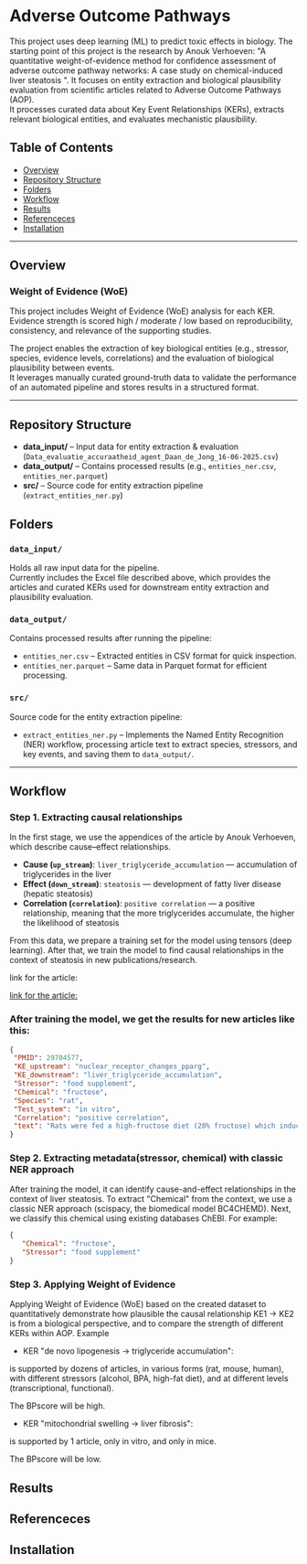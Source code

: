 
# Adverse Outcome Pathways

This project uses deep learning (ML) to predict toxic effects in biology. 
The starting point of this project is the research by Anouk Verhoeven:
"A quantitative weight-of-evidence method for confidence assessment of 
adverse outcome pathway networks: A case study on chemical-induced 
liver steatosis ".
It focuses on entity extraction and biological plausibility evaluation from scientific articles related 
to Adverse Outcome Pathways (AOP).  
It processes curated data about Key Event Relationships (KERs), 
extracts relevant biological entities, and evaluates mechanistic plausibility.



##  Table of Contents

- [Overview](#overview)
- [Repository Structure](#repository-structure) 
- [Folders](#folders)
- [Workflow](#workflow)
- [Results](#Results)
- [Referenceces](#Referenceces)
- [Installation](#Installation)

---



## Overview


### Weight of Evidence (WoE)

This project includes Weight of Evidence (WoE) analysis for each KER.  
Evidence strength is scored high / moderate / low based on reproducibility, consistency, and relevance of the supporting studies.

The project enables the extraction of key biological entities (e.g., stressor, species, evidence levels, correlations) and the evaluation of biological plausibility between events.  
It leverages manually curated ground-truth data to validate the performance of an automated pipeline and stores results in a structured format.

---

## Repository Structure

- **data_input/** – Input data for entity extraction & evaluation (`Data_evaluatie_accuraatheid_agent_Daan_de_Jong_16-06-2025.csv`) 
- **data_output/** – Contains processed results (e.g., `entities_ner.csv`, `entities_ner.parquet`)  
- **src/** – Source code for entity extraction pipeline (`extract_entities_ner.py`)
## Folders

### `data_input/`
Holds all raw input data for the pipeline.  
Currently includes the Excel file described above, which provides the articles and curated KERs used for downstream entity extraction and plausibility evaluation.

### `data_output/`
Contains processed results after running the pipeline:
- `entities_ner.csv` – Extracted entities in CSV format for quick inspection.
- `entities_ner.parquet` – Same data in Parquet format for efficient processing.

### `src/`
Source code for the entity extraction pipeline:
- `extract_entities_ner.py` – Implements the Named Entity Recognition (NER) workflow, processing article text to extract species, stressors, and key events, and saving them to `data_output/`.

---

## Workflow

### Step 1. Extracting causal relationships


In the first stage, we use the appendices of the article by  Anouk Verhoeven,  
which describe cause–effect relationships.



 
 - **Cause (`up_stream`)**: `liver_triglyceride_accumulation` — accumulation of triglycerides in the liver  
- **Effect (`down_stream`)**: `steatosis` — development of fatty liver disease (hepatic steatosis)  
- **Correlation (`correlation`)**: `positive correlation` — a positive relationship, meaning that the more triglycerides accumulate, the higher the likelihood of steatosis 

 From this data, we prepare a training set for the model using tensors (deep learning). 
 After that, we train the model to find causal relationships in the context of steatosis in new publications/research.
 
 link for the article:
 
 [link for the article:](https://www.sciencedirect.com/science/article/abs/pii/S0300483X24000957)
 
 
 ###  After training the model, we get the results for new articles like this:
 
 ```json
{
  "PMID": 29704577,
  "KE_upstream": "nuclear_receptor_changes_pparg",
  "KE_downstream": "liver_triglyceride_accumulation",
  "Stressor": "food supplement",
  "Chemical": "fructose",
  "Species": "rat",
  "Test_system": "in vitro",
  "Correlation": "positive correlation",
  "text": "Rats were fed a high-fructose diet (20% fructose) which induced \nhepatic triglyceride accumulation. Exposure to 2,3,7,8-tetrachlorodibenzo-p-dioxin (TCDD) also caused liver injury."
}

```
### Step 2. Extracting metadata(stressor, chemical) with classic NER  approach


After training the model, it can identify cause-and-effect relationships in the context of liver steatosis.
To extract "Chemical" from the context, we use a classic NER  approach (scispacy, the biomedical model BC4CHEMD).
Next, we classify this chemical using existing databases ChEBI.
For example: 


 ```json
{	
	"Chemical": "fructose",
	"Stressor": "food supplement"
}
```	

### Step 3. Applying Weight of Evidence 


Applying Weight of Evidence (WoE) based on the created dataset to quantitatively demonstrate how plausible the causal relationship KE1 → KE2 is from a biological perspective, and to compare the strength of different KERs within AOP.
Example

- KER "de novo lipogenesis → triglyceride accumulation":

is supported by dozens of articles, in various forms (rat, mouse, human), with different stressors (alcohol, BPA, high-fat diet), and at different levels (transcriptional, functional).

The BPscore will be high.

- KER "mitochondrial swelling → liver fibrosis":

is supported by 1 article, only in vitro, and only in mice.

The BPscore will be low.


## Results

## Referenceces

## Installation